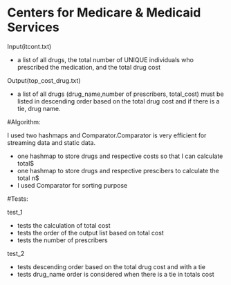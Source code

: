 # Centers for Medicare & Medicaid Services
Input(itcont.txt) 
- a list of all drugs, the total number of UNIQUE individuals who prescribed the medication, and the total drug cost

Output(top_cost_drug.txt) 
- a list of all drugs (drug_name,number of prescribers, total_cost) must be listed in descending order based on the total drug cost and if there is a tie, drug name.

#Algorithm:

I used two hashmaps and Comparator.Comparator is very efficient for streaming data and static data. 
- one hashmap to store drugs and respective costs so that I can calculate total$
- one hashmap to store drugs and respective prescibers to calculate the total n$
- I used Comparator for sorting purpose

#Tests:

test_1
- tests the calculation of total cost
- tests the order of the output list based on total cost
- tests the number of prescribers

test_2
- tests descending order based on the total drug cost and with a tie
- tests drug_name order is considered when there is a tie in totals cost 

